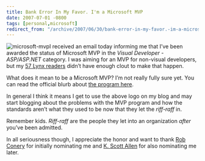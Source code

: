 ```yaml
---
title: Bank Error In My Favor. I'm a Microsoft MVP
date: 2007-07-01 -0800
tags: [personal,microsoft]
redirect_from: "/archive/2007/06/30/bank-error-in-my-favor.-im-a-microsoft-mvp.aspx/"
---
```


![microsoft-mvp](https://haacked.com/images/haacked_com/WindowsLiveWriter/MicrosoftsRegretIsMyGainImanMVP_122F9/microsoft-mvp_thumb.png)I
received an email today informing me that I’ve been awarded the status
of Microsoft MVP in the *Visual Developer - ASP/ASP.NET* category. I was
aiming for an MVP for non-visual developers, but my [57
Lynx readers](https://haacked.com/archive/2005/11/18/to-the-57-lynx-users.aspx "To the 57 Lynx Users Last Month")
didn’t have enough clout to make that happen.

What does it mean to be a Microsoft MVP? I’m not really fully sure yet.
You can read the official blurb about [the program
here](http://www.microsoft.com/mvp "Microsoft MVP Program").

In general I think it means I get to use the above logo on my blog
and may start blogging about the problems with the MVP program and how
the standards aren’t what they used to be now that they let the
*riff-raff* in.

Remember kids. *Riff-raff* are the people they let into an organization
*after* you’ve been admitted.

In all seriousness though, I appreciate the honor and want to thank [Rob
Conery](http://blog.wekeroad.com/ "Rob Conery’s Blog") for initially
nominating me and [K. Scott
Allen](http://odetocode.com/Blogs/scott/ "OdeToCode") for also
nominating me later.
